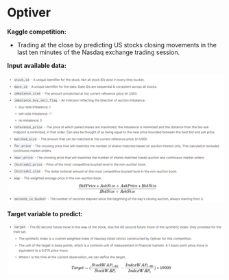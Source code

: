 # Optiver

**Kaggle competition:**   
- Trading at the close by predicting US stocks closing movements in the last ten minutes of the Nasdaq exchange trading session.

**Input available data:**  
  
<img src="data/images/available_variables.PNG" width="700px" />

**Target variable to predict:**  
  
<img src="data/images/target_variable.PNG" width="700px" />
